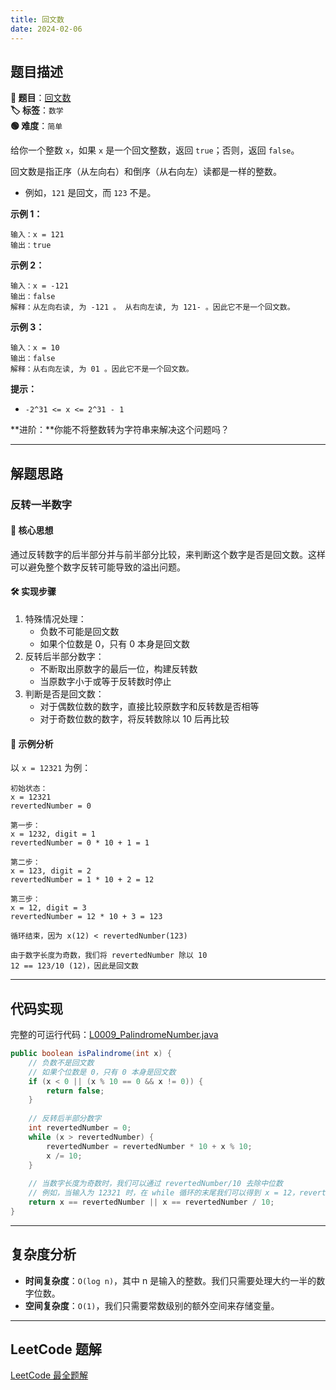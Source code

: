 ```yaml
---
title: 回文数
date: 2024-02-06
---
```


## 题目描述

**🔗 题目**：[回文数](https://leetcode.cn/problems/palindrome-number/)  
**🏷️ 标签**：`数学`  
**🟢 难度**：`简单`  

给你一个整数 `x`，如果 `x` 是一个回文整数，返回 `true`；否则，返回 `false`。

回文数是指正序（从左向右）和倒序（从右向左）读都是一样的整数。

- 例如，`121` 是回文，而 `123` 不是。

**示例 1：**
```
输入：x = 121
输出：true
```

**示例 2：**
```
输入：x = -121
输出：false
解释：从左向右读, 为 -121 。 从右向左读, 为 121- 。因此它不是一个回文数。
```

**示例 3：**
```
输入：x = 10
输出：false
解释：从右向左读, 为 01 。因此它不是一个回文数。
```

**提示：**
- `-2^31 <= x <= 2^31 - 1`

**进阶：**你能不将整数转为字符串来解决这个问题吗？

---

## 解题思路

### 反转一半数字

#### 📝 核心思想
通过反转数字的后半部分并与前半部分比较，来判断这个数字是否是回文数。这样可以避免整个数字反转可能导致的溢出问题。

#### 🛠️ 实现步骤
1. 特殊情况处理：
   - 负数不可能是回文数
   - 如果个位数是 0，只有 0 本身是回文数
2. 反转后半部分数字：
   - 不断取出原数字的最后一位，构建反转数
   - 当原数字小于或等于反转数时停止
3. 判断是否是回文数：
   - 对于偶数位数的数字，直接比较原数字和反转数是否相等
   - 对于奇数位数的数字，将反转数除以 10 后再比较

#### 🧩 示例分析
以 `x = 12321` 为例：

```text
初始状态：
x = 12321
revertedNumber = 0

第一步：
x = 1232, digit = 1
revertedNumber = 0 * 10 + 1 = 1

第二步：
x = 123, digit = 2
revertedNumber = 1 * 10 + 2 = 12

第三步：
x = 12, digit = 3
revertedNumber = 12 * 10 + 3 = 123

循环结束，因为 x(12) < revertedNumber(123)

由于数字长度为奇数，我们将 revertedNumber 除以 10
12 == 123/10 (12)，因此是回文数
```

---

## 代码实现

完整的可运行代码：[L0009_PalindromeNumber.java](../src/main/java/L0009_PalindromeNumber.java)

```java
public boolean isPalindrome(int x) {
    // 负数不是回文数
    // 如果个位数是 0，只有 0 本身是回文数
    if (x < 0 || (x % 10 == 0 && x != 0)) {
        return false;
    }
    
    // 反转后半部分数字
    int revertedNumber = 0;
    while (x > revertedNumber) {
        revertedNumber = revertedNumber * 10 + x % 10;
        x /= 10;
    }
    
    // 当数字长度为奇数时，我们可以通过 revertedNumber/10 去除中位数
    // 例如，当输入为 12321 时，在 while 循环的末尾我们可以得到 x = 12，revertedNumber = 123
    return x == revertedNumber || x == revertedNumber / 10;
}
```

---

## 复杂度分析

- **时间复杂度**：`O(log n)`，其中 n 是输入的整数。我们只需要处理大约一半的数字位数。
- **空间复杂度**：`O(1)`，我们只需要常数级别的额外空间来存储变量。

---

## LeetCode 题解

[LeetCode 最全题解](https://github.com/LjyYano/LeetCode) 